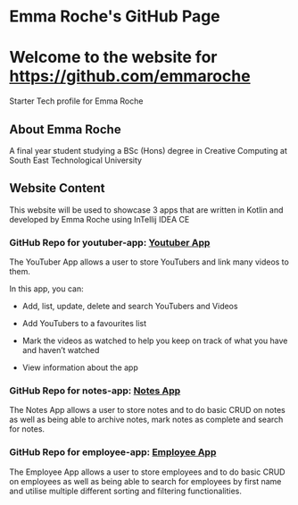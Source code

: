 # Emma Roche's GitHub Page

# Welcome to the website for https://github.com/emmaroche

Starter Tech profile for Emma Roche

## About Emma Roche

A final year student studying a BSc (Hons) degree in Creative Computing at South East Technological University

## Website Content

This website will be used to showcase 3 apps that are written in Kotlin and developed by Emma Roche using InTellij IDEA CE 

### GitHub Repo for youtuber-app: [Youtuber App](https://github.com/emmaroche/youtuber-app.git)

The YouTuber App allows a user to store YouTubers and link many videos to them.

In this app, you can:

 - Add, list, update, delete and search YouTubers and Videos
           
- Add YouTubers to a favourites list
           
- Mark the videos as watched to help you keep on track of what you have and haven’t watched
           
 - View information about the app

### GitHub Repo for notes-app: [Notes App](https://github.com/emmaroche/notes-app.git)

The Notes App allows a user to store notes and to do basic CRUD on notes as well as being able to archive notes, mark notes as complete and search for notes.

### GitHub Repo for employee-app: [Employee App](https://github.com/emmaroche/employee-app.git)

The Employee App allows a user to store employees and to do basic CRUD on employees as well as being able to search for employees by first name and utilise multiple different sorting and filtering functionalities.
